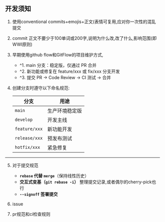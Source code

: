 ## 开发须知

1. 使用conventional commits+emojis+正文(表情可复用,应对你一次性的混乱提交

2. commit 正文不要少于100单词或200字,说明为什么改,改了什么,影响范围(即WWI原则)

3. 早期使用github flow和GitFlow的项目维护方式,

   - ^1. main 分支：稳定版，仅通过 PR 合并
   - ^2. 新功能或修复在 feature/xxx 或 fix/xxx 分支开发
   - ^3. 提交 PR → Code Review → CI 测试 → 合并

4. 创建分支时遵守以下命名规范:

   | 分支          | 用途           |
   | ------------- | -------------- |
   | `main`        | 生产环境稳定版 |
   | `develop`     | 开发主线       |
   | `feature/xxx` | 新功能开发     |
   | `release/xxx` | 预发布测试     |
   | `hotfix/xxx`  | 紧急修复       |

****

5. 对于提交规范
   - **`rebase` 代替 `merge`**（保持线性历史）
   - **交互式变基（`git rebase -i`）** 整理提交记录,或者偶尔的cherry-pick也行
   - **`--signoff` 签署提交**

4. issue
5. pr规范和ci检查规则
